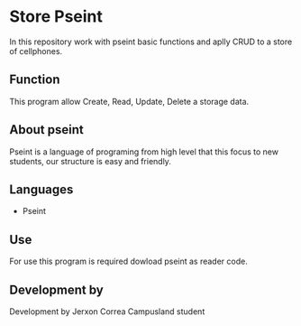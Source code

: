 # Store Pseint
In this repository work with pseint basic functions and aplly CRUD to a store of cellphones.

## Function
This program allow Create, Read, Update, Delete a storage data.

## About pseint
Pseint is a language of programing from high level that this focus to new students, our structure is easy and friendly.

## Languages
- Pseint
  
## Use
For use this program is required dowload pseint as reader code.

## Development by
Development by Jerxon Correa Campusland student
